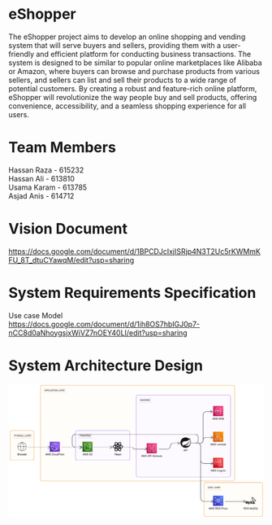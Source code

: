 # eShopper
The eShopper project aims to develop an online shopping and vending system that will serve buyers and sellers, providing them with a user-friendly and efficient platform for conducting business transactions. The system is designed to be similar to popular online marketplaces like Alibaba or Amazon, where buyers can browse and purchase products from various sellers, and sellers can list and sell their products to a wide range of potential customers. By creating a robust and feature-rich online platform, eShopper will revolutionize the way people buy and sell products, offering convenience, accessibility, and a seamless shopping experience for all users.


# Team Members
Hassan Raza - 615232<br>
Hassan Ali - 613810<br>
Usama Karam - 613785<br>
Asjad Anis - 614712<br>

# Vision Document
https://docs.google.com/document/d/1BPCDJcIxjISRjp4N3T2Uc5rKWMmKFU_8T_dtuCYawqM/edit?usp=sharing

# System Requirements Specification
Use case Model<br>
https://docs.google.com/document/d/1ih8OS7hbIGJ0p7-nCC8d0aNhoygsjxWiVZ7nOEY40LI/edit?usp=sharing

# System Architecture Design
![alt text](https://github.com/autodidactGuy/eShopper/blob/main/documents/SWE_eShopper_System_Architecture.png?raw=true)


